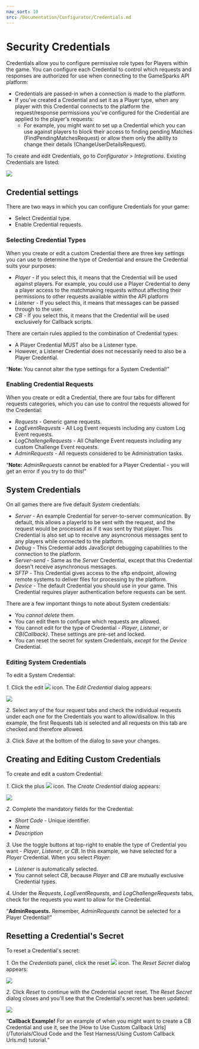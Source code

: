 ```yaml
---
nav_sort: 10
src: /Documentation/Configurator/Credentials.md
---
```


# Security Credentials

Credentials allow you to configure permissive role types for Players within the game.  You can configure each Credential to control which requests and responses are authorized for use when connecting to the GameSparks API platform:
* Credentials are passed-in when a connection is made to the platform.
* If you've created a Credential and set it as a Player type, when any player with this Credential connects to the platform the request/response permissions you've configured for the Credential are applied to the player's requests:
  * For example, you might want to set up a Credential which you can use against players to block their access to finding pending Matches (FindPendingMatchesRequest) or allow them only the ability to change their details (ChangeUserDetailsRequest).

To create and edit Credentials, go to *Configurator > Integrations*. Existing Credentials are listed:

![](img/SecCred/2.png)

## Credential settings

There are two ways in which you can configure Credentials for your game:
* Select Credential type.
* Enable Credential requests.

### Selecting Credential Types

When you create or edit a custom Credential there are three key settings you can use to determine the type of Credential and ensure the Credential suits your purposes:
* *Player* - If you select this, it means that the Credential will be used against players. For example, you could use a Player Credential to deny a player access to the matchmaking requests without affecting their permissions to other requests available within the API platform
* *Listener* - If you select this, it means that messages can be passed through to the user.
* *CB* - If you select this, it means that the Credential will be used exclusively for Callback scripts.

There are certain rules applied to the combination of Credential types:
* A Player Credential MUST also be a Listener type.
* However, a Listener Credential does not necessarily need to also be a Player Credential.

<q>**Note:** You cannot alter the type settings for a System Credential!</q>

### Enabling Credential Requests

When you create or edit a Credential, there are four tabs for different requests categories, which you can use to control the requests allowed for the Credential:
* *Requests* - Generic game requests.
* *LogEventRequests* - All Log Event requests including any custom Log Event requests.
* *LogChallengeRequests* - All Challenge Event requests including any custom Challenge Event requests.
* *AdminRequests* - All requests considered to be Administration tasks.

<q>**Note:** *AdminRequests* cannot be enabled for a Player Credential - you will get an error if you try to do this!</q>

## System Credentials

On all games there are five default *System* credentials:
* *Server* - An example Credential for server-to-server communication. By default, this allows a playerId to be sent with the request, and the request would be processed as if it was sent by that player. This Credential is also set up to receive any asyncronous messages sent to any players while connected to the platform.
* *Debug* - This Credential adds JavaScript debugging capabilities to the connection to the platform.
* *Server-send* - Same as the *Server* Credential, except that this Credential doesn't receive asynchronous messages.
* *SFTP* - This Credential gives access to the sftp endpoint, allowing remote systems to deliver files for processing by the platform.
* *Device* - The default Credential you should use in your game. This Credential requires player authentication before requests can be sent.

There are a few important things to note about System credentials:
* You *cannot delete* them.
* You can edit them to configure which requests are allowed.
* You cannot edit for the type of Credential - *Player*, *Listener*, or *CB(Callback)*. These settings are pre-set and locked.
* You can reset the secret for system Credentials, *except* for the *Device* Credential.

### Editing System Credentials

To edit a System Credential:

*1.* Click the edit ![](/img/fa/edit.png) icon. The *Edit Credential* dialog appears:

![](img/SecCred/3.png)


*2.* Select any of the four request tabs and check the individual requests under each one for the Credentials you want to allow/disallow. In this example, the first Requests tab is selected and all requests on this tab are checked and therefore allowed.

*3.* Click *Save* at the bottom of the dialog to save your changes.

## Creating and Editing Custom Credentials

To create and edit a custom Credential:

*1.* Click the plus ![](/img/fa/plus.png) icon. The *Create Credential* dialog appears:

![](img/SecCred/4.png)

*2.* Complete the mandatory fields for the Credential:
* *Short Code* - Unique identifier.
* *Name*
* *Description*

*3.* Use the toggle buttons at top-right to enable the type of Credential you want - *Player*, *Listener*, or *CB*. In this example, we have selected for a *Player* Credential. When you select *Player*:
* *Listener* is automatically selected.
* You cannot select *CB*, because *Player* and *CB* are mutually exclusive Credential types.

*4.* Under the *Requests*, *LogEventRequests*, and *LogChallengeRequests* tabs, check for the requests you want to allow for the Credential.

<q>**AdminRequests.** Remember, *AdminRequests* cannot be selected for a Player Credential!</q>

## Resetting a Credential's Secret

To reset a Credential's secret:

*1.* On the *Credentials* panel, click the reset ![](/img/fa/refresh.png) icon. The *Reset Secret* dialog appears:

![](img/SecCred/5.png)

*2.* Click *Reset* to continue with the Credential secret reset. The *Reset Secret* dialog closes and you'll see that the Credential's secret has been updated:

![](img/SecCred/6.png)

<q>**Callback Example!** For an example of when you might want to create a CB Credential and use it, see the [How to Use Custom Callback Urls](/Tutorials/Cloud Code and the Test Harness/Using Custom Callback Urls.md) tutorial.</q>
